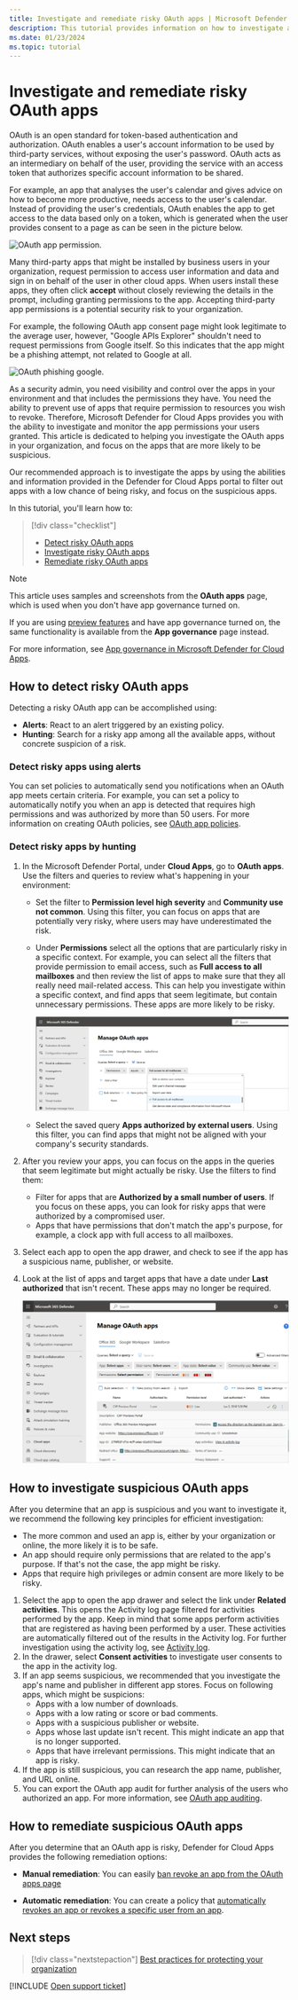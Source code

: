 ```yaml
---
title: Investigate and remediate risky OAuth apps | Microsoft Defender for Cloud Apps
description: This tutorial provides information on how to investigate and remediate risky OAuth apps in Defender for Cloud Apps.
ms.date: 01/23/2024
ms.topic: tutorial
---
```

# Investigate and remediate risky OAuth apps

OAuth is an open standard for token-based authentication and authorization. OAuth enables a user's account information to be used by third-party services, without exposing the user's password. OAuth acts as an intermediary on behalf of the user, providing the service with an access token that authorizes specific account information to be shared.

For example, an app that analyses the user's calendar and gives advice on how to become more productive, needs access to the user's calendar. Instead of providing the user's credentials, OAuth enables the app to get access to the data based only on a token, which is generated when the user provides consent to a page as can be seen in the picture below.

![OAuth app permission.](media/oauth-permission.png)

Many third-party apps that might be installed by business users in your organization, request permission to access user information and data and sign in on behalf of the user in other cloud apps. When users install these apps, they often click **accept** without closely reviewing the details in the prompt, including granting permissions to the app. Accepting third-party app permissions is a potential security risk to your organization.

For example, the following OAuth app consent page might look legitimate to the average user, however, "Google APIs Explorer" shouldn't need to request permissions from Google itself. So this indicates that the app might be a phishing attempt, not related to Google at all.

![OAuth phishing google.](media/oauth-phishing.png)

As a security admin, you need visibility and control over the apps in your environment and that includes the permissions they have. You need the ability to prevent use of apps that require permission to resources you wish to revoke. Therefore, Microsoft Defender for Cloud Apps provides you with the ability to investigate and monitor the app permissions your users granted. This article is dedicated to helping you investigate the OAuth apps in your organization, and focus on the apps that are more likely to be suspicious.

Our recommended approach is to investigate the apps by using the abilities and information provided in the Defender for Cloud Apps portal to filter out apps with a low chance of being risky, and focus on the suspicious apps.

In this tutorial, you'll learn how to:

> [!div class="checklist"]
>
> - [Detect risky OAuth apps](#how-to-detect-risky-oauth-apps)
> - [Investigate risky OAuth apps](#how-to-investigate-suspicious-oauth-apps)
> - [Remediate risky OAuth apps](#how-to-remediate-suspicious-oauth-apps)

> [!NOTE]
> This article uses samples and screenshots from the **OAuth apps** page, which is used when you don't have app governance turned on.
>
> If you are using [preview features](preview-features.md) and have app governance turned on, the same functionality is available from the **App governance** page instead.
> 
> For more information, see [App governance in Microsoft Defender for Cloud Apps](app-governance-manage-app-governance.md).
>

## How to detect risky OAuth apps

Detecting a risky OAuth app can be accomplished using:

- **Alerts**: React to an alert triggered by an existing policy.
- **Hunting**: Search for a risky app among all the available apps, without concrete suspicion of a risk.

### Detect risky apps using alerts

You can set policies to automatically send you notifications when an OAuth app meets certain criteria. For example, you can set a policy to automatically notify you when an app is detected that requires high permissions and was authorized by more than 50 users. For more information on creating OAuth policies, see [OAuth app policies](app-permission-policy.md).

### Detect risky apps by hunting

1. In the Microsoft Defender Portal, under **Cloud Apps**, go to **OAuth apps**. Use the filters and queries to review what's happening in your environment:

    - Set the filter to **Permission level high severity** and **Community use not common**. Using this filter, you can focus on apps that are potentially very risky, where users may have underestimated the risk.
    - Under **Permissions** select all the options that are particularly risky in a specific context. For example, you can select all the filters that provide permission to email access, such as **Full access to all mailboxes** and then review the list of apps to make sure that they all really need mail-related access. This can help you investigate within a specific context, and find apps that seem legitimate, but contain unnecessary permissions. These apps are more likely to be risky.

        ![OAuth phishing risky.](media/oauth-filters.png)

    - Select the saved query **Apps authorized by external users**. Using this filter, you can find apps that might not be aligned with your company's security standards.
1. After you review your apps, you can focus on the apps in the queries that seem legitimate but might actually be risky. Use the filters to find them:
    - Filter for apps that are **Authorized by a small number of users**. If you focus on these apps, you can look for risky apps that were authorized by a compromised user.
    - Apps that have permissions that don't match the app's purpose, for example, a clock app with full access to all mailboxes.
1. Select each app to open the app drawer, and check to see if the app has a suspicious name, publisher, or website.
1. Look at the list of apps and target apps that have a date under **Last authorized** that isn't recent. These apps may no longer be required.

    ![OAuth app drawer.](media/oauth-drawer.png)

## How to investigate suspicious OAuth apps

After you determine that an app is suspicious and you want to investigate it, we recommend the following key principles for efficient investigation:

- The more common and used an app is, either by your organization or online, the more likely it is to be safe.
- An app should require only permissions that are related to the app's purpose. If that's not the case, the app might be risky.
- Apps that require high privileges or admin consent are more likely to be risky.

1. Select the app to open the app drawer and select the link under **Related activities**. This opens the Activity log page filtered for activities performed by the app. Keep in mind that some apps perform activities that are registered as having been performed by a user. These activities are automatically filtered out of the results in the Activity log. For further investigation using the activity log, see [Activity log](activity-filters.md).
1. In the drawer, select **Consent activities** to investigate user consents to the app in the activity log.
1. If an app seems suspicious, we recommended that you investigate the app's name and publisher in different app stores. Focus on following apps, which might be suspicions:
    - Apps with a low number of downloads.
    - Apps with a low rating or score or bad comments.
    - Apps with a suspicious publisher or website.
    - Apps whose last update isn't recent. This might indicate an app that is no longer supported.
    - Apps that have irrelevant permissions. This might indicate that an app is risky.
1. If the app is still suspicious, you can research the app name, publisher, and URL online.
1. You can export the OAuth app audit for further analysis of the users who authorized an app. For more information, see [OAuth app auditing](manage-app-permissions.md#oauth-app-auditing).

## How to remediate suspicious OAuth apps

After you determine that an OAuth app is risky, Defender for Cloud Apps provides the following remediation options:

- **Manual remediation**:
You can easily [ban revoke an app from the OAuth apps page](manage-app-permissions.md#ban-or-approve-an-app)

- **Automatic remediation**: You can create a policy that [automatically revokes an app or revokes a specific user from an app](app-permission-policy.md).

## Next steps

> [!div class="nextstepaction"]
> [Best practices for protecting your organization](best-practices.md)

[!INCLUDE [Open support ticket](includes/support.md)]
